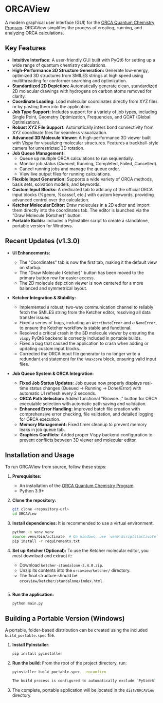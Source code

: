 # ORCAView

A modern graphical user interface (GUI) for the [ORCA Quantum Chemistry Program](https://orcaforum.kofo.mpg.de/). ORCAView simplifies the process of creating, running, and analyzing ORCA calculations.

## Key Features

- **Intuitive Interface:** A user-friendly GUI built with PyQt6 for setting up a wide range of quantum chemistry calculations.
- **High-Performance 3D Structure Generation:** Generate low-energy, optimized 3D structures from SMILES strings at high speed using multithreading for conformer searching and optimization.
- **Standardized 2D Depiction:** Automatically generate clean, standardized 2D molecular drawings with hydrogens on carbon atoms removed for clarity.
- **Coordinate Loading:** Load molecular coordinates directly from XYZ files or by pasting them into the application.
- **Job Type Support:** Includes support for a variety of job types, including Single Point, Geometry Optimization, Frequencies, and GOAT (Global Optimization).
- **Robust XYZ File Support:** Automatically infers bond connectivity from XYZ coordinate files for seamless visualization.
- **Advanced 3D Molecule Viewer:** A high-performance 3D viewer built with [Vispy](http://vispy.org/) for visualizing molecular structures. Features a trackball-style camera for unrestricted 3D rotation.
- **Job Queue Management:**
    - Queue up multiple ORCA calculations to run sequentially.
    - Monitor job status (Queued, Running, Completed, Failed, Cancelled).
    - Cancel running jobs and manage the queue order.
    - View live output files for running calculations.
- **Flexible Input Generation:** Supports a wide variety of ORCA methods, basis sets, solvation models, and keywords.
- **Custom Input Blocks:** A dedicated tab to add any of the official ORCA input blocks (%geom, %casscf, etc.) with custom keywords, providing advanced control over the calculation.
- **Ketcher Molecular Editor:** Draw molecules in a 2D editor and import them directly into the coordinates tab. The editor is launched via the "Draw Molecule (Ketcher)" button.
- **Portable Builds:** Includes a PyInstaller script to create a standalone, portable version for Windows.

## Recent Updates (v1.3.0)

- **UI Enhancements:**
    - The "Coordinates" tab is now the first tab, making it the default view on startup.
    - The "Draw Molecule (Ketcher)" button has been moved to the primary button row for easier access.
    - The 2D molecule depiction viewer is now centered for a more balanced and symmetrical layout.


- **Ketcher Integration & Stability:**
    - Implemented a robust, two-way communication channel to reliably fetch the SMILES string from the Ketcher editor, resolving all data transfer issues.
    - Fixed a series of bugs, including an `AttributeError` and a `NameError`, to ensure the Ketcher workflow is stable and functional.
    - Resolved a critical crash in the 3D molecule viewer by ensuring the `vispy` PyQt6 backend is correctly included in portable builds.
    - Fixed a bug that caused the application to crash when adding or updating custom input blocks.
    - Corrected the ORCA input file generator to no longer write a redundant `end` statement for the `%maxcore` block, ensuring valid input files.

- **Job Queue System & ORCA Integration:**
    - **Fixed Job Status Updates:** Job queue now properly displays real-time status changes (Queued → Running → Done/Error) with automatic UI refresh every 2 seconds.
    - **ORCA Path Selection:** Added functional "Browse..." button for ORCA executable selection with automatic path saving and validation.
    - **Enhanced Error Handling:** Improved batch file creation with comprehensive error checking, file validation, and detailed logging for ORCA execution.
    - **Memory Management:** Fixed timer cleanup to prevent memory leaks in job queue tab.
    - **Graphics Conflicts:** Added proper Vispy backend configuration to prevent conflicts between 3D viewer and molecular editor.

## Installation and Usage

To run ORCAView from source, follow these steps:

1.  **Prerequisites:**
    -   An installation of the [ORCA Quantum Chemistry Program](https://orcaforum.kofo.mpg.de/).
    -   Python 3.9+

2.  **Clone the repository:**
    ```bash
    git clone <repository-url>
    cd ORCAView
    ```

3.  **Install dependencies:**
    It is recommended to use a virtual environment.
    ```bash
    python -m venv venv
    source venv/bin/activate  # On Windows, use `venv\Scripts\activate`
    pip install -r requirements.txt

4.  **Set up Ketcher (Optional):**
    To use the Ketcher molecular editor, you must download and extract it:
    - Download `ketcher-standalone-3.4.0.zip`.
    - Unzip its contents into the `orcaview/ketcher/` directory.
    - The final structure should be `orcaview/ketcher/standalone/index.html`.
    ```

5.  **Run the application:**
    ```bash
    python main.py
    ```

## Building a Portable Version (Windows)

A portable, folder-based distribution can be created using the included `build_portable.spec` file.

1.  **Install PyInstaller:**
    ```bash
    pip install pyinstaller
    ```

2.  **Run the build:**
    From the root of the project directory, run:
    ```bash
    pyinstaller build_portable.spec --noconfirm

    The build process is configured to automatically exclude `PySide6` to prevent conflicts with `PyQt6`.
    ```

3.  The complete, portable application will be located in the `dist/ORCAView` directory.


